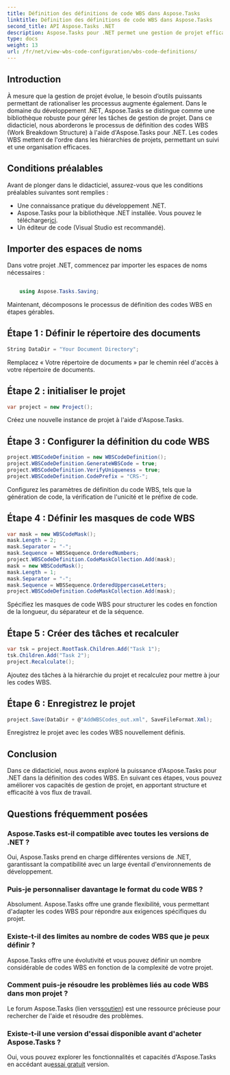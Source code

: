 ```yaml
---
title: Définition des définitions de code WBS dans Aspose.Tasks
linktitle: Définition des définitions de code WBS dans Aspose.Tasks
second_title: API Aspose.Tasks .NET
description: Aspose.Tasks pour .NET permet une gestion de projet efficace. Maîtrisez les codes WBS sans effort grâce à notre tutoriel complet. Rationalisez les flux de travail dès aujourd'hui !
type: docs
weight: 13
url: /fr/net/view-wbs-code-configuration/wbs-code-definitions/
---
```

## Introduction
À mesure que la gestion de projet évolue, le besoin d’outils puissants permettant de rationaliser les processus augmente également. Dans le domaine du développement .NET, Aspose.Tasks se distingue comme une bibliothèque robuste pour gérer les tâches de gestion de projet. Dans ce didacticiel, nous aborderons le processus de définition des codes WBS (Work Breakdown Structure) à l'aide d'Aspose.Tasks pour .NET. Les codes WBS mettent de l'ordre dans les hiérarchies de projets, permettant un suivi et une organisation efficaces.
## Conditions préalables
Avant de plonger dans le didacticiel, assurez-vous que les conditions préalables suivantes sont remplies :
- Une connaissance pratique du développement .NET.
- Aspose.Tasks pour la bibliothèque .NET installée. Vous pouvez le télécharger[ici](https://releases.aspose.com/tasks/net/).
- Un éditeur de code (Visual Studio est recommandé).
## Importer des espaces de noms
Dans votre projet .NET, commencez par importer les espaces de noms nécessaires :
```csharp
    
    using Aspose.Tasks.Saving;
```
Maintenant, décomposons le processus de définition des codes WBS en étapes gérables.

## Étape 1 : Définir le répertoire des documents
```csharp
String DataDir = "Your Document Directory";
```
Remplacez « Votre répertoire de documents » par le chemin réel d'accès à votre répertoire de documents.
## Étape 2 : initialiser le projet
```csharp
var project = new Project();
```
Créez une nouvelle instance de projet à l'aide d'Aspose.Tasks.
## Étape 3 : Configurer la définition du code WBS
```csharp
project.WBSCodeDefinition = new WBSCodeDefinition();
project.WBSCodeDefinition.GenerateWBSCode = true;
project.WBSCodeDefinition.VerifyUniqueness = true;
project.WBSCodeDefinition.CodePrefix = "CRS-";
```
Configurez les paramètres de définition du code WBS, tels que la génération de code, la vérification de l'unicité et le préfixe de code.
## Étape 4 : Définir les masques de code WBS
```csharp
var mask = new WBSCodeMask();
mask.Length = 2;
mask.Separator = "-";
mask.Sequence = WBSSequence.OrderedNumbers;
project.WBSCodeDefinition.CodeMaskCollection.Add(mask);
mask = new WBSCodeMask();
mask.Length = 1;
mask.Separator = "-";
mask.Sequence = WBSSequence.OrderedUppercaseLetters;
project.WBSCodeDefinition.CodeMaskCollection.Add(mask);
```
Spécifiez les masques de code WBS pour structurer les codes en fonction de la longueur, du séparateur et de la séquence.
## Étape 5 : Créer des tâches et recalculer
```csharp
var tsk = project.RootTask.Children.Add("Task 1");
tsk.Children.Add("Task 2");
project.Recalculate();
```
Ajoutez des tâches à la hiérarchie du projet et recalculez pour mettre à jour les codes WBS.
## Étape 6 : Enregistrez le projet
```csharp
project.Save(DataDir + @"AddWBSCodes_out.xml", SaveFileFormat.Xml);
```
Enregistrez le projet avec les codes WBS nouvellement définis.
## Conclusion
Dans ce didacticiel, nous avons exploré la puissance d'Aspose.Tasks pour .NET dans la définition des codes WBS. En suivant ces étapes, vous pouvez améliorer vos capacités de gestion de projet, en apportant structure et efficacité à vos flux de travail.
## Questions fréquemment posées
### Aspose.Tasks est-il compatible avec toutes les versions de .NET ?
Oui, Aspose.Tasks prend en charge différentes versions de .NET, garantissant la compatibilité avec un large éventail d'environnements de développement.
### Puis-je personnaliser davantage le format du code WBS ?
Absolument. Aspose.Tasks offre une grande flexibilité, vous permettant d'adapter les codes WBS pour répondre aux exigences spécifiques du projet.
### Existe-t-il des limites au nombre de codes WBS que je peux définir ?
Aspose.Tasks offre une évolutivité et vous pouvez définir un nombre considérable de codes WBS en fonction de la complexité de votre projet.
### Comment puis-je résoudre les problèmes liés au code WBS dans mon projet ?
 Le forum Aspose.Tasks (lien vers[soutien](https://forum.aspose.com/c/tasks/15)) est une ressource précieuse pour rechercher de l'aide et résoudre des problèmes.
### Existe-t-il une version d'essai disponible avant d'acheter Aspose.Tasks ?
 Oui, vous pouvez explorer les fonctionnalités et capacités d'Aspose.Tasks en accédant au[essai gratuit](https://releases.aspose.com/) version.